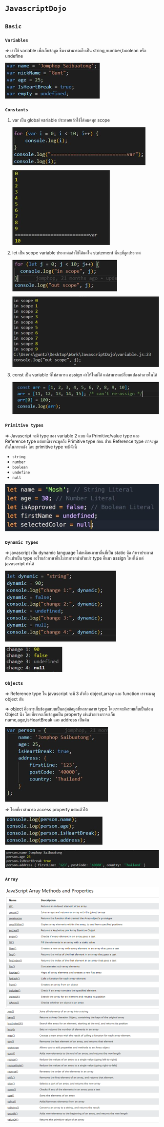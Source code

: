 # `JavascriptDojo`

## `Basic`

### `Variables`

=> เราใช้ variable เพื่อเก็บข้อมูล ซึ่งเราสามารถเก็บเป็น string,number,boolean หรือ undefine

![startUp](/images/variable.JPG)

### `Constants`

1. var เป็น global variable ประกาศแล้วใช้ได้หมดทุก scope

   ![startUp](/images/var.JPG)

   ![startUp](/images/var2.JPG)

2. let เป็น scope variable ประกาศแล้วใช้ได้แค่ใน statement นั้นๆที่ถูกประกาศ

   ![startUp](/images/let.JPG)

   ![startUp](/images/let2.JPG)

3. const เป็น variable ที่ไม่สามารถ assign ค่าให้ใหม่ได้ แต่สามารถเปลี่ยนแปลงค่าภายในได้

   ![startUp](/images/const.JPG)

### `Primitive types`

=> Javascript จะมี type ของ variable 2 แบบ คือ Primitive/value type และ Reference type แต่บทนี้เราจะพูดถึง Primitive type ก่อน ส่วน Reference type เราจะพูดกันในภายหลัง โดย primitive type จะมีดังนี้

- `string`
- `number`
- `boolean`
- `undefine`
- `null`

![startUp](/images/primitiveType.JPG)

### `Dynamic Types`

=> javascript เป็น dynamic language ไม่เหมือนภาษาอื่นที่เป็น static คือ ถ้าเราประกาศตัวแปรเป็น type อะไรแล้วภาษาอื่นไม่สามารถนำตัวแปร type อื่นมา assign ใหม่ได้ แต่ javascript ทำได้

![startUp](/images/dynamic.JPG)

![startUp](/images/dynamic2.JPG)

### `Objects`

=> Reference type ใน javascript จะมี 3 ตัวคือ object,array และ function เราจะมาดู object กัน

=> object คือการเก็บข้อมูลแบบเป็นกลุ่มข้อมูลที่หลากหลาย type โดยเราจะมัดรวมเก็บเป็นก้อน Object นึง โดยที่เราจะเก็บข้อมูลเป็น property เช่นตัวอย่างเราจะเก็บ name,age,isHeartBreak และ address เป็นต้น

![startUp](/images/object.JPG)

=> โดยที่เราสามารถ access property แต่ละตัวได้

![startUp](/images/object2.JPG)

![startUp](/images/object3.JPG)

### `Array`

![startUp](/images/array01.png)
![startUp](/images/array02.png)
